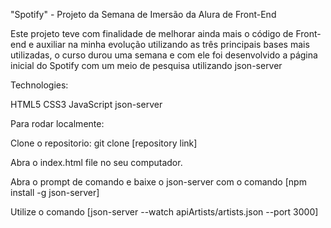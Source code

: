 "Spotify" - Projeto da Semana de Imersão da Alura de Front-End

Este projeto teve com finalidade de melhorar ainda mais o código de Front-end e auxiliar na minha evolução utilizando as três principais bases mais utilizadas, o curso durou uma semana e com ele foi desenvolvido a página inicial do Spotify com um meio de pesquisa utilizando json-server

Technologies:

HTML5
CSS3
JavaScript
json-server

Para rodar localmente:

<p>Clone o repositorio: git clone [repository link] </p>
<p>Abra o index.html file no seu computador. </p>
<p>Abra o prompt de comando e baixe o json-server com o comando [npm install -g json-server] </p>
<p>Utilize o comando [json-server --watch apiArtists/artists.json --port 3000] </p>
